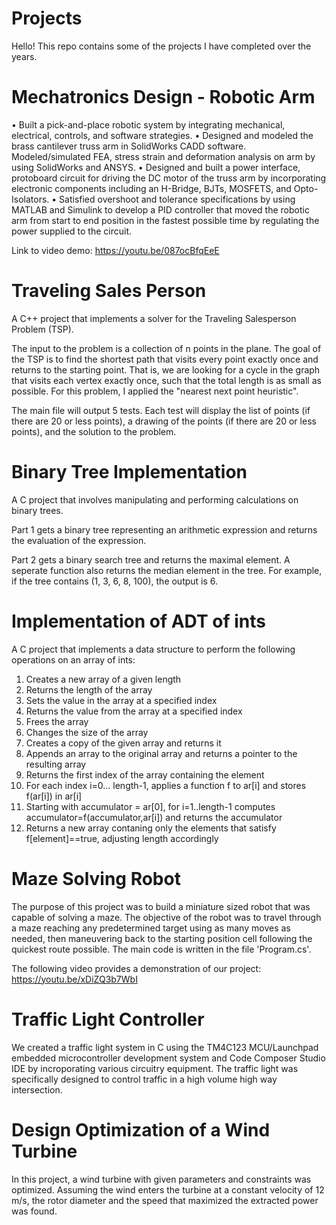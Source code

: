 # Projects
Hello! This repo contains some of the projects I have completed over the years. 

# Mechatronics Design - Robotic Arm
•	Built a pick-and-place robotic system by integrating mechanical, electrical, controls, and software strategies.
•	Designed and modeled the brass cantilever truss arm in SolidWorks CADD software. Modeled/simulated FEA, stress strain and deformation analysis on arm by using SolidWorks and ANSYS.
•	Designed and built a power interface, protoboard circuit for driving the DC motor of the truss arm by incorporating electronic components including an H-Bridge, BJTs, MOSFETS, and Opto-Isolators.
•	Satisfied overshoot and tolerance specifications by using MATLAB and Simulink to develop a PID controller that moved the robotic arm from start to end position in the fastest possible time by regulating the power supplied to the circuit.

Link to video demo: https://youtu.be/087ocBfqEeE


# Traveling Sales Person
A C++ project that implements a solver for the Traveling Salesperson Problem (TSP).

The input to the problem is a collection of n points in the plane. The goal of the TSP is to find the shortest path that visits every point exactly once and returns to the starting point. That is, we are looking for a cycle in the graph that visits each vertex exactly once, such that the total length is as small as possible. For this problem, I applied the "nearest next point heuristic". 

The main file will output 5 tests. Each test will display the list of points (if there are 20 or less points), a drawing of the points (if there are 20 or less points), and the solution to the problem. 

# Binary Tree Implementation
A C project that involves manipulating and performing calculations on binary trees.

Part 1 gets a binary tree representing an arithmetic expression and returns the evaluation of the expression. 

Part 2 gets a binary search tree and returns the maximal element. A seperate function also returns the median element in the tree. For example, if the tree contains (1, 3, 6, 8, 100), the output is 6.

# Implementation of ADT of ints
A C project that implements a data structure to perform the following operations on an array of ints:

1. Creates a new array of a given length
2. Returns the length of the array
3. Sets the value in the array at a specified index
4. Returns the value from the array at a specified index
5. Frees the array
6. Changes the size of the array
7. Creates a copy of the given array and returns it
8. Appends an array to the original array and returns a pointer to the resulting array
9. Returns the first index of the array containing the element
10. For each index i=0... length-1, applies a function f to ar[i] and stores f(ar[i]) in ar[i]
11. Starting with accumulator = ar[0], for i=1..length-1 computes accumulator=f(accumulator,ar[i]) and returns the accumulator
12. Returns a new array contaning only the elements that satisfy f[element]==true, adjusting length accordingly

# Maze Solving Robot
The purpose of this project was to build a miniature sized robot that was capable of solving a maze. The objective of the robot was to travel through a maze reaching any predetermined target using as many moves as needed, then maneuvering back to the starting position cell following the quickest route possible. The main code is written in the file 'Program.cs'. 

The following video provides a demonstration of our project: https://youtu.be/xDiZQ3b7WbI

# Traffic Light Controller
We created a traffic light system in C using the TM4C123 MCU/Launchpad embedded microcontroller development system and Code Composer Studio IDE by incroporating various circuitry equipment. The traffic light was specifically  designed to control traffic in a high volume high way intersection. 

# Design Optimization of a Wind Turbine
In this project, a wind turbine with given parameters and constraints was optimized. Assuming the wind enters the turbine at a constant velocity of 12 m/s, the rotor diameter and the speed that maximized the extracted power was found. 
